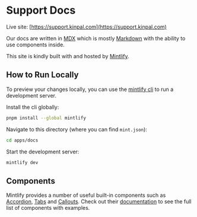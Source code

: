 # Support Docs

Live site: [https://support.kinpal.com](https://support.kinpal.com)

Our docs are written in [MDX](https://mdxjs.com/) which is mostly [Markdown](https://www.markdownguide.org/cheat-sheet) with the ability to use components inside.

This site is kindly built with and hosted by [Mintlify](https://mintlify.com).

## How to Run Locally

To preview your changes locally, you can use the [mintlify cli](https://mintlify.com/docs/development) to run a development server.

Install the cli globally:

```bash
pnpm install --global mintlify
```

Navigate to this directory (where you can find `mint.json`):

```bash
cd apps/docs
```

Start the development server:

```bash
mintlify dev
```

## Components

Mintlify provides a number of useful built-in components such as [Accordion](https://mintlify.com/docs/components/accordion), [Tabs](https://mintlify.com/docs/components/tabs) and [Callouts](https://mintlify.com/docs/components/callouts). Check out their [documentation](https://mintlify.com/docs/components) to see the full list of components with examples.
